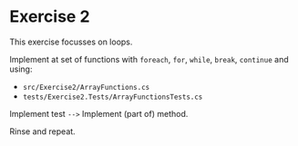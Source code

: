 # Exercise 2

This exercise focusses on loops.

Implement at set of functions with `foreach`, `for`, `while`, `break`, `continue` and using:

- `src/Exercise2/ArrayFunctions.cs`
- `tests/Exercise2.Tests/ArrayFunctionsTests.cs`

Implement test `-->` Implement (part of) method.

Rinse and repeat.
